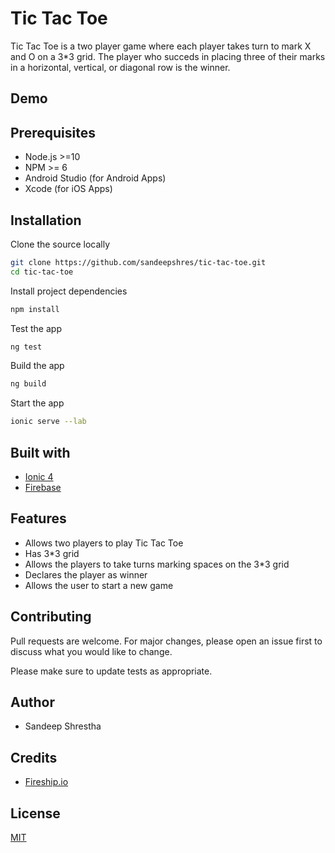 # Tic Tac Toe

Tic Tac Toe is a two player game where each player takes turn to mark X and O on a 3*3 grid. The player who succeds in placing three of their marks in a horizontal, vertical, or diagonal row is the winner.

## Demo

## Prerequisites
* Node.js >=10
* NPM >= 6
* Android Studio (for Android Apps)
* Xcode (for iOS Apps)

## Installation
Clone the source locally
```bash
git clone https://github.com/sandeepshres/tic-tac-toe.git
cd tic-tac-toe
```

Install project dependencies
```bash
npm install
```

Test the app
```bash
ng test
```

Build the app
```bash
ng build
```

Start the app
```bash
ionic serve --lab
```
## Built with
* [Ionic 4](https://ionicframework.com)
* [Firebase](https://firebase.google.com)

## Features
* Allows two players to play Tic Tac Toe
* Has 3*3 grid
* Allows the players to take turns marking spaces on the 3*3 grid
* Declares the player as winner
* Allows the user to start a new game

## Contributing
Pull requests are welcome. For major changes, please open an issue first to discuss what you would like to change.

Please make sure to update tests as appropriate.

## Author
* Sandeep Shrestha

## Credits
* [Fireship.io](https://github.com/fireship-io/angular-tic-tac-toe)

## License
[MIT](https://choosealicense.com/licenses/mit/)